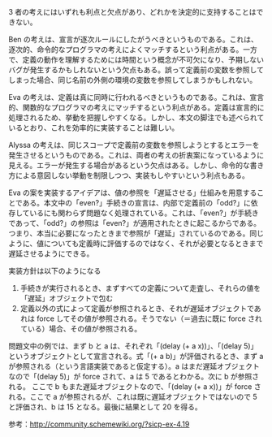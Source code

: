3 者の考えにはいずれも利点と欠点があり、どれかを決定的に支持することはできない。

Ben の考えは、宣言が逐次ルールにしたがうべきというものである。これは、逐次的、命令的なプログラマの考えによくマッチするという利点がある。一方で、定義の動作を理解するためには時間という概念が不可欠になり、予期しないバグが発生するかもしれないという欠点もある。誤って定義前の変数を参照してしまった場合、同じ名前の外側の環境の変数を参照してしまうかもしれない。

Eva の考えは、定義は真に同時に行われるべきというものである。これは、宣言的、関数的なプログラマの考えにマッチするという利点がある。定義は宣言的に処理されるため、挙動を把握しやすくなる。しかし、本文の脚注でも述べられているとおり、これを効率的に実装することは難しい。

Alyssa の考えは、同じスコープで定義前の変数を参照しようとするとエラーを発生させるというものである。これは、両者の考えの折衷案になっているように見える。エラーが発生する場合があるという欠点はある。しかし、命令的な書き方による意図しない挙動を制限しつつ、実装もしやすいという利点もある。

Eva の案を実装するアイデアは、値の参照を「遅延させる」仕組みを用意することである。本文中の「even?」手続きの宣言は、内部で定義前の「odd?」に依存しているにも関わらず問題なく処理されている。これは、「even?」が手続きであって、「odd?」の参照は「even?」が適用されたときに起こるからである。つまり、本当に必要になったときまで参照が「遅延」されているのである。同じように、値についても定義時に評価するのではなく、それが必要となるときまで遅延させるようにできる。

実装方針は以下のようになる

1. 手続きが実行されるとき、まずすべての定義について走査し、それらの値を「遅延」オブジェクトで包む
1. 定義以外の式によって定義が参照されるとき、それが遅延オブジェクトであれは force してその値が参照される。そうでない（＝過去に既に force されている）場合、その値が参照される。

問題文中の例では、まず b と a は、それぞれ「(delay (+ a x))」、「(delay 5)」というオブジェクトとして宣言される。式「(+ a b)」が評価されるとき、まず a が参照される（という言語実装であると仮定する）。a はまだ遅延オブジェクトなので「(delay 5)」が force されて、a は 5 であるとわかる。次に b が参照される。 ここで b もまた遅延オブジェクトなので、「(delay (+ a x))」が force される。ここで a が参照されるが、これは既に遅延オブジェクトではないので 5 と評価され、b は 15 となる。最後に結果として 20 を得る。

参考：http://community.schemewiki.org/?sicp-ex-4.19
